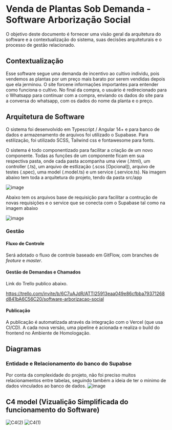 # Venda de Plantas Sob Demanda - Software Arborização Social

O objetivo deste documento é fornecer uma visão geral da arquitetura do software e a contextualização do sistema, suas decisões arquiteturais e o processo de gestão relacionado.

## Contextualização

Esse software segue uma demanda de incentivo ao cultivo individu, pois vendemos as plantas por um preço mais barato por serem vendidas depois que ela jerminou. O site forcene informações importantes para entender como funciona o cultivo. No final da compra, o usuário é redirecionado para o Whatsapp para continuar com a compra, enviando os dados do site para a conversa do whatsapp, com os dados do nome da planta e o preço.

## Arquitetura de Software

O sistema foi desenvolvido em Typescript / Angular 14+ e para banco de dados e armazenamento de arquivos foi utilizado o Supabase. Para estilização, foi utilizado SCSS, Tailwind css e fontawesome para fonts.

O sistema é todo componentizado para facilitar a criação de um novo componente. 
Todas as funções de um componente ficam em sua respectiva pasta, onde cada pasta acompanha uma view (.html), um controller (.ts), um arquivo de estlização (.scss [Opcional]), arquivo de testes (.spec), uma model (.model.ts) e um service (.service.ts).
Na imagem abaixo tem toda a arquitetura do projeto, tendo da pasta src/app

![image](https://github.com/erik-tomelin/arborizacao_social/assets/63420907/8fb7ce04-eb9c-4951-b1c5-7c3b7eea7bb7)

Abaixo tem os arquivos base de requisição para facilitar a contrução de novas requisições e o service que se conecta com o Supabase tal como na imagem abaixo

![image](https://github.com/erik-tomelin/arborizacao_social/assets/63420907/b33ca393-b9e7-47b5-a912-e400a418839e)

### Gestão

#### Fluxo de Controle
Será adotado o fluxo de controle baseado em GitFlow, com branches de *feature* e *master*.

#### Gestão de Demandas e Chamados
Link do Trello publico abaixo.

https://trello.com/invite/b/6C7uAJdR/ATTI25913eaa049e86cfbba79371268d841bA6C56C20/software-arborizacao-social

#### Publicação
A publicação é automatizada através da integração com o Vercel (que usa CI/CD). A cada nova versão, uma pipeline é acionada e realiza o build do frontend no Ambiente de Homologação.

## Diagramas 

### Entidade e Relacionamento do banco do Supabse

Por conta da complexidade do projeto, não foi preciso muitos relacionamentos entre tabelas, seguindo também a ideia de ter o minimo de dados vinculados ao banco de dados.
![image](https://github.com/erik-tomelin/arborizacao_social/assets/63420907/47912715-c9f4-42ff-a9a3-41511fdbcf1e)

## C4 model (Vizualição Simplificada do funcionamento do Software)

![C4(2)](https://github.com/erik-tomelin/arborizacao_social/assets/63420907/26d60e8a-29a0-42c1-98fb-4d99f4091f98)
![C4(1)](https://github.com/erik-tomelin/arborizacao_social/assets/63420907/959275a8-d7d4-4d91-a5da-af7297bd23b6)
